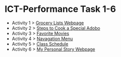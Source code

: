 # ICT-Performance Task 1-6

- Activity 1 > [Grocery Lists Webpage](./Activity%201%20~%20Grocery%20Lists.html)
- Activity 2 > [Steps to Cook a Special Adobo](./Activity%202%20~%20Step-To%20Cook%20A%20DIsh.html)
- Activity 3 > [Favorite Movies](./Activity%203%20~%20favorite-movie-genres.html)
- Activity 4 > [Navagation Menu](./Acitivity%204%20~%20Navigation%20menu.html)
- Activity 5 > [Class Schedule](./Acitivity%205%20~%20Class%20schedule.html)
- Activity 6 > [My Personal Story Webpage](./Acitivity%206%20~%20My%20personal%20webpage%20using%20lists.html)
